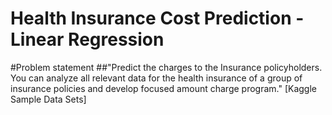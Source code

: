 # Health Insurance Cost Prediction - Linear Regression
#Problem statement
##"Predict the charges to the Insurance policyholders. You can analyze all relevant data for the health insurance of a group of insurance policies and develop focused amount charge program." [Kaggle Sample Data Sets]
